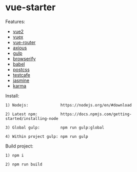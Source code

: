 # vue-starter

Features:
* [vue2](https://github.com/vuejs/vue)
* [vuex](https://github.com/vuejs/vuex)
* [vue-router](https://github.com/vuejs/vue-router)
* [axious](https://github.com/mzabriskie/axios)
* [gulp](https://github.com/gulpjs/gulp/tree/4.0)
* [browserify](http://browserify.org/)
* [babel](https://github.com/babel/babel)
* [postcss](https://github.com/postcss/postcss)
* [testcafe](https://github.com/DevExpress/testcafe)
* [jasmine](https://github.com/jasmine/jasmine)
* [karma](https://github.com/karma-runner/karma)

Install:

    1) Nodejs:              https://nodejs.org/en/#download
    
    2) Latest npm:          https://docs.npmjs.com/getting-started/installing-node
    
    3) Global gulp:         npm run gulp:global
    
    4) Within project gulp: npm run gulp

Build project:
    
    1) npm i
    
    2) npm run build